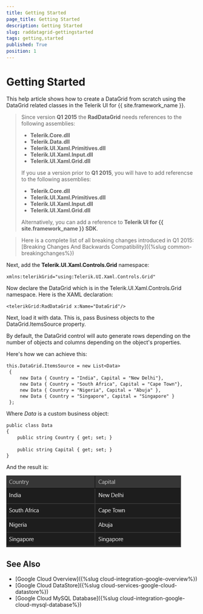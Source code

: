 ```yaml
---
title: Getting Started
page_title: Getting Started
description: Getting Started
slug: raddatagrid-gettingstarted
tags: getting,started
published: True
position: 1
---
```


# Getting Started

This help article shows how to create a DataGrid from scratch using the DataGrid related classes in the Telerik UI for {{ site.framework_name }}.


>Since version **Q1 2015** the **RadDataGrid** needs references to the following assemblies:
>
>* **Telerik.Core.dll**
>* **Telerik.Data.dll**
>* **Telerik.UI.Xaml.Primitives.dll**
>* **Telerik.UI.Xaml.Input.dll**
>* **Telerik.UI.Xaml.Grid.dll**
>
>If you use a version prior to **Q1 2015**, you will have to add referencse to the following assemblies:
>
> * **Telerik.Core.dll**
> * **Telerik.UI.Xaml.Primitives.dll**
> * **Telerik.UI.Xaml.Input.dll**
> * **Telerik.UI.Xaml.Grid.dll**
>
>Alternatively, you can add a reference to **Telerik UI for {{ site.framework_name }} SDK**.

>Here is a complete list of all breaking changes introduced in Q1 2015: [Breaking Changes And Backwards Compatibility]({%slug common-breakingchanges%})

Next, add the **Telerik.UI.Xaml.Controls.Grid** namespace:
	
	xmlns:telerikGrid="using:Telerik.UI.Xaml.Controls.Grid"

Now declare the DataGrid which is in the Telerik.UI.Xaml.Controls.Grid namespace. Here is the XAML declaration:

	<telerikGrid:RadDataGrid x:Name="DataGrid"/>

Next, load it with data. This is, pass Business objects to the DataGrid.ItemsSource property.

By default, the DataGrid control will auto generate rows depending on the number of objects and columns depending on the object's properties.

Here's how we can achieve this:

	this.DataGrid.ItemsSource = new List<Data>
	 {
		 new Data { Country = "India", Capital = "New Delhi"},
		 new Data { Country = "South Africa", Capital = "Cape Town"},
		 new Data { Country = "Nigeria", Capital = "Abuja" },
		 new Data { Country = "Singapore", Capital = "Singapore" } 
	 };

Where *Data* is a custom business object:

	public class Data
	{
		public string Country { get; set; }

		public string Capital { get; set; }
	}

And the result is:

![Data Grid-Getting Started](images/DataGrid-GettingStarted.png)

## See Also

- [Google Cloud Overview]({%slug cloud-integration-google-overview%})
- [Google Cloud DataStore]({%slug cloud-services-google-cloud-datastore%})
- [Google Cloud MySQL Database]({%slug cloud-integration-google-cloud-mysql-database%})
